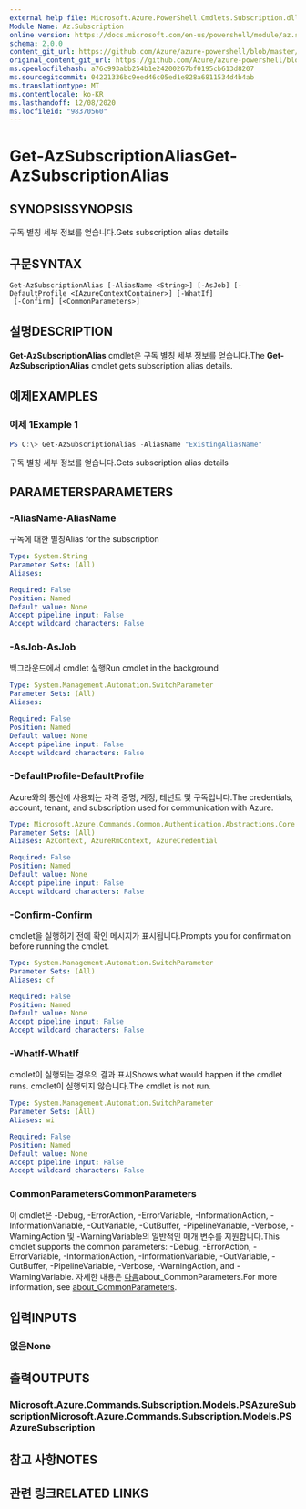 ```yaml
---
external help file: Microsoft.Azure.PowerShell.Cmdlets.Subscription.dll-Help.xml
Module Name: Az.Subscription
online version: https://docs.microsoft.com/en-us/powershell/module/az.subscription/get-azsubscriptionalias
schema: 2.0.0
content_git_url: https://github.com/Azure/azure-powershell/blob/master/src/Subscription/Subscription/help/Get-AzSubscriptionAlias.md
original_content_git_url: https://github.com/Azure/azure-powershell/blob/master/src/Subscription/Subscription/help/Get-AzSubscriptionAlias.md
ms.openlocfilehash: a76c993abb254b1e24200267bf0195cb613d8207
ms.sourcegitcommit: 04221336bc9eed46c05ed1e828a6811534d4b4ab
ms.translationtype: MT
ms.contentlocale: ko-KR
ms.lasthandoff: 12/08/2020
ms.locfileid: "98370560"
---
```

# <span data-ttu-id="788ef-101">Get-AzSubscriptionAlias</span><span class="sxs-lookup"><span data-stu-id="788ef-101">Get-AzSubscriptionAlias</span></span>

## <span data-ttu-id="788ef-102">SYNOPSIS</span><span class="sxs-lookup"><span data-stu-id="788ef-102">SYNOPSIS</span></span>
<span data-ttu-id="788ef-103">구독 별칭 세부 정보를 얻습니다.</span><span class="sxs-lookup"><span data-stu-id="788ef-103">Gets subscription alias details</span></span>

## <span data-ttu-id="788ef-104">구문</span><span class="sxs-lookup"><span data-stu-id="788ef-104">SYNTAX</span></span>

```
Get-AzSubscriptionAlias [-AliasName <String>] [-AsJob] [-DefaultProfile <IAzureContextContainer>] [-WhatIf]
 [-Confirm] [<CommonParameters>]
```

## <span data-ttu-id="788ef-105">설명</span><span class="sxs-lookup"><span data-stu-id="788ef-105">DESCRIPTION</span></span>
<span data-ttu-id="788ef-106">**Get-AzSubscriptionAlias** cmdlet은 구독 별칭 세부 정보를 얻습니다.</span><span class="sxs-lookup"><span data-stu-id="788ef-106">The **Get-AzSubscriptionAlias** cmdlet gets subscription alias details.</span></span>

## <span data-ttu-id="788ef-107">예제</span><span class="sxs-lookup"><span data-stu-id="788ef-107">EXAMPLES</span></span>

### <span data-ttu-id="788ef-108">예제 1</span><span class="sxs-lookup"><span data-stu-id="788ef-108">Example 1</span></span>
```powershell
PS C:\> Get-AzSubscriptionAlias -AliasName "ExistingAliasName"
```

<span data-ttu-id="788ef-109">구독 별칭 세부 정보를 얻습니다.</span><span class="sxs-lookup"><span data-stu-id="788ef-109">Gets subscription alias details</span></span>

## <span data-ttu-id="788ef-110">PARAMETERS</span><span class="sxs-lookup"><span data-stu-id="788ef-110">PARAMETERS</span></span>

### <span data-ttu-id="788ef-111">-AliasName</span><span class="sxs-lookup"><span data-stu-id="788ef-111">-AliasName</span></span>
<span data-ttu-id="788ef-112">구독에 대한 별칭</span><span class="sxs-lookup"><span data-stu-id="788ef-112">Alias for the subscription</span></span>

```yaml
Type: System.String
Parameter Sets: (All)
Aliases:

Required: False
Position: Named
Default value: None
Accept pipeline input: False
Accept wildcard characters: False
```

### <span data-ttu-id="788ef-113">-AsJob</span><span class="sxs-lookup"><span data-stu-id="788ef-113">-AsJob</span></span>
<span data-ttu-id="788ef-114">백그라운드에서 cmdlet 실행</span><span class="sxs-lookup"><span data-stu-id="788ef-114">Run cmdlet in the background</span></span>

```yaml
Type: System.Management.Automation.SwitchParameter
Parameter Sets: (All)
Aliases:

Required: False
Position: Named
Default value: None
Accept pipeline input: False
Accept wildcard characters: False
```

### <span data-ttu-id="788ef-115">-DefaultProfile</span><span class="sxs-lookup"><span data-stu-id="788ef-115">-DefaultProfile</span></span>
<span data-ttu-id="788ef-116">Azure와의 통신에 사용되는 자격 증명, 계정, 테넌트 및 구독입니다.</span><span class="sxs-lookup"><span data-stu-id="788ef-116">The credentials, account, tenant, and subscription used for communication with Azure.</span></span>

```yaml
Type: Microsoft.Azure.Commands.Common.Authentication.Abstractions.Core.IAzureContextContainer
Parameter Sets: (All)
Aliases: AzContext, AzureRmContext, AzureCredential

Required: False
Position: Named
Default value: None
Accept pipeline input: False
Accept wildcard characters: False
```

### <span data-ttu-id="788ef-117">-Confirm</span><span class="sxs-lookup"><span data-stu-id="788ef-117">-Confirm</span></span>
<span data-ttu-id="788ef-118">cmdlet을 실행하기 전에 확인 메시지가 표시됩니다.</span><span class="sxs-lookup"><span data-stu-id="788ef-118">Prompts you for confirmation before running the cmdlet.</span></span>

```yaml
Type: System.Management.Automation.SwitchParameter
Parameter Sets: (All)
Aliases: cf

Required: False
Position: Named
Default value: None
Accept pipeline input: False
Accept wildcard characters: False
```

### <span data-ttu-id="788ef-119">-WhatIf</span><span class="sxs-lookup"><span data-stu-id="788ef-119">-WhatIf</span></span>
<span data-ttu-id="788ef-120">cmdlet이 실행되는 경우의 결과 표시</span><span class="sxs-lookup"><span data-stu-id="788ef-120">Shows what would happen if the cmdlet runs.</span></span>
<span data-ttu-id="788ef-121">cmdlet이 실행되지 않습니다.</span><span class="sxs-lookup"><span data-stu-id="788ef-121">The cmdlet is not run.</span></span>

```yaml
Type: System.Management.Automation.SwitchParameter
Parameter Sets: (All)
Aliases: wi

Required: False
Position: Named
Default value: None
Accept pipeline input: False
Accept wildcard characters: False
```

### <span data-ttu-id="788ef-122">CommonParameters</span><span class="sxs-lookup"><span data-stu-id="788ef-122">CommonParameters</span></span>
<span data-ttu-id="788ef-123">이 cmdlet은 -Debug, -ErrorAction, -ErrorVariable, -InformationAction, -InformationVariable, -OutVariable, -OutBuffer, -PipelineVariable, -Verbose, -WarningAction 및 -WarningVariable의 일반적인 매개 변수를 지원합니다.</span><span class="sxs-lookup"><span data-stu-id="788ef-123">This cmdlet supports the common parameters: -Debug, -ErrorAction, -ErrorVariable, -InformationAction, -InformationVariable, -OutVariable, -OutBuffer, -PipelineVariable, -Verbose, -WarningAction, and -WarningVariable.</span></span> <span data-ttu-id="788ef-124">자세한 내용은 [다음](http://go.microsoft.com/fwlink/?LinkID=113216)about_CommonParameters.</span><span class="sxs-lookup"><span data-stu-id="788ef-124">For more information, see [about_CommonParameters](http://go.microsoft.com/fwlink/?LinkID=113216).</span></span>

## <span data-ttu-id="788ef-125">입력</span><span class="sxs-lookup"><span data-stu-id="788ef-125">INPUTS</span></span>

### <span data-ttu-id="788ef-126">없음</span><span class="sxs-lookup"><span data-stu-id="788ef-126">None</span></span>

## <span data-ttu-id="788ef-127">출력</span><span class="sxs-lookup"><span data-stu-id="788ef-127">OUTPUTS</span></span>

### <span data-ttu-id="788ef-128">Microsoft.Azure.Commands.Subscription.Models.PSAzureSubscription</span><span class="sxs-lookup"><span data-stu-id="788ef-128">Microsoft.Azure.Commands.Subscription.Models.PSAzureSubscription</span></span>

## <span data-ttu-id="788ef-129">참고 사항</span><span class="sxs-lookup"><span data-stu-id="788ef-129">NOTES</span></span>

## <span data-ttu-id="788ef-130">관련 링크</span><span class="sxs-lookup"><span data-stu-id="788ef-130">RELATED LINKS</span></span>
